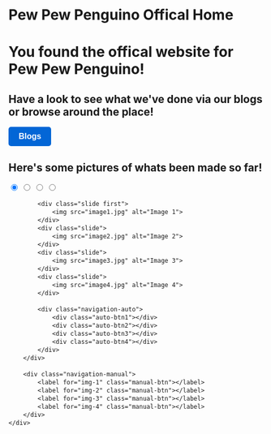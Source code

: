 # Pew Pew Penguino Offical Home

# You found the offical website for Pew Pew Penguino!

## Have a look to see what we've done via our blogs or browse around the place!

<a href="https://penguinogame.me/blog">
  <button class="cayman-button">Blogs</button>
</a>

<style>
  .cayman-button {
    background-color: #0366d6; /* Blue background */
    color: #fff; /* White text */
    border: none;
    padding: 10px 20px;
    font-size: 16px;
    font-weight: bold;
    border-radius: 5px;
    cursor: pointer;
    transition: background-color 0.3s;
  }
  
  .cayman-button:hover {
    background-color: #0056b3; /* Darker blue on hover */
  }
  
  .cayman-button:focus {
    outline: none;
    box-shadow: 0 0 0 3px rgba(3, 102, 214, 0.5); /* Blue outline on focus */
  }
</style>

## Here's some pictures of whats been made so far!
<head>
    <meta charset="UTF-8">
    <meta name="viewport" content="width=device-width, initial-scale=1.0">
    <title>Pew Pew Penguino Site</title>
    <link rel="stylesheet" href="styles.css">
</head>
<body>
    <div class="carousel">
        <div class="slides">
            <input type="radio" name="radio-btn" id="img-1" checked>
            <input type="radio" name="radio-btn" id="img-2">
            <input type="radio" name="radio-btn" id="img-3">
            <input type="radio" name="radio-btn" id="img-4">

            <div class="slide first">
                <img src="image1.jpg" alt="Image 1">
            </div>
            <div class="slide">
                <img src="image2.jpg" alt="Image 2">
            </div>
            <div class="slide">
                <img src="image3.jpg" alt="Image 3">
            </div>
            <div class="slide">
                <img src="image4.jpg" alt="Image 4">
            </div>

            <div class="navigation-auto">
                <div class="auto-btn1"></div>
                <div class="auto-btn2"></div>
                <div class="auto-btn3"></div>
                <div class="auto-btn4"></div>
            </div>
        </div>

        <div class="navigation-manual">
            <label for="img-1" class="manual-btn"></label>
            <label for="img-2" class="manual-btn"></label>
            <label for="img-3" class="manual-btn"></label>
            <label for="img-4" class="manual-btn"></label>
        </div>
    </div>
</body>
</html>